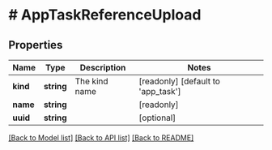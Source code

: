 # # AppTaskReferenceUpload

## Properties

Name | Type | Description | Notes
------------ | ------------- | ------------- | -------------
**kind** | **string** | The kind name | [readonly] [default to 'app_task']
**name** | **string** |  | [readonly]
**uuid** | **string** |  | [optional]

[[Back to Model list]](../../README.md#models) [[Back to API list]](../../README.md#endpoints) [[Back to README]](../../README.md)
